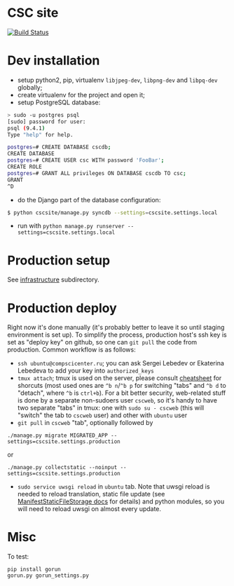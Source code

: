 CSC site
========

[![Build Status](https://magnum.travis-ci.com/cscenter/site.svg?token=xBAa4nJZ4qY7pPgbqyTE&branch=master)](https://magnum.travis-ci.com/cscenter/site)

Dev installation
================

* setup python2, pip, virtualenv `libjpeg-dev`, `libpng-dev` and `libpq-dev` globally;
* create virtualenv for the project and open it;
* setup PostgreSQL database:

```bash
> sudo -u postgres psql
[sudo] password for user:
psql (9.4.1)
Type "help" for help.

postgres=# CREATE DATABASE cscdb;
CREATE DATABASE
postgres=# CREATE USER csc WITH password 'FooBar';
CREATE ROLE
postgres=# GRANT ALL privileges ON DATABASE cscdb TO csc;
GRANT
^D
```

* do the Django part of the database configuration:

```bash
$ python cscsite/manage.py syncdb --settings=cscsite.settings.local
```

* run with `python manage.py runserver --settings=cscsite.settings.local`


Production setup
===============

See [infrastructure](https://github.com/cscenter/site/tree/master/infrastructure) subdirectory.


Production deploy
=================

Right now it's done manually (it's probably better to leave it so until staging
environment is set up). To simplify the process, production host's ssh key is
set as "deploy key" on github, so one can `git pull` the code from
production. Common workflow is as follows:

* `ssh ubuntu@compscicenter.ru`; you can ask Sergei Lebedev or Ekaterina
Lebedeva to add your key into `authorized_keys`
* `tmux attach`; tmux is used on the server, please consult
[cheatsheet](http://www.dayid.org/os/notes/tm.html) for shorcuts (most used ones
are `^b n`/`^b p` for switching "tabs" and `^b d` to "detach", where `^b` is
`ctrl+b`). For a bit better security, web-related stuff is done by a separate
non-sudoers user `cscweb`, so it's handy to have two separate "tabs" in tmux:
one with `sudo su - cscweb` (this will "switch" the tab to `cscweb` user) and
other with `ubuntu` user
* `git pull` in `cscweb` "tab", optionally followed by

```
./manage.py migrate MIGRATED_APP --settings=cscsite.settings.production
```

or

```
./manage.py collectstatic --noinput --settings=cscsite.settings.production
```

* `sudo service uwsgi reload` in `ubuntu` tab. Note that uwsgi reload is needed
to reload translation, static file update (see
[ManifestStaticFileStorage docs](https://docs.djangoproject.com/en/1.7/ref/contrib/staticfiles/#django.contrib.staticfiles.storage.ManifestStaticFilesStorage)
for details) and python modules, so you will need to reload uwsgi on almost
every update.


Misc
====

To test:

```
pip install gorun
gorun.py gorun_settings.py
```
